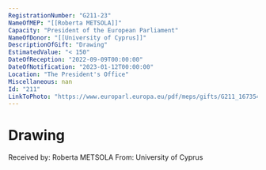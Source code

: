 ```yaml
---
RegistrationNumber: "G211-23"
NameOfMEP: "[[Roberta METSOLA]]"
Capacity: "President of the European Parliament"
NameOfDonor: "[[University of Cyprus]]"
DescriptionOfGift: "Drawing"
EstimatedValue: "< 150"
DateOfReception: "2022-09-09T00:00:00"
DateOfNotification: "2023-01-12T00:00:00"
Location: "The President's Office"
Miscellaneous: nan
Id: "211"
LinkToPhoto: "https://www.europarl.europa.eu/pdf/meps/gifts/G211_1673540317282.jpg#"
---
```


# Drawing

Received by: Roberta METSOLA
From: University of Cyprus
